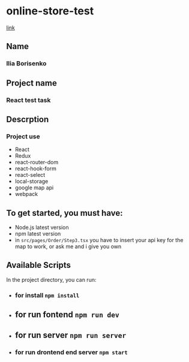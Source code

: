 # online-store-test

[link](https://online-store-genexys.vercel.app/)

## Name

### Ilia Borisenko

## Project name

### React test task

## Descrption

### Project use

- React
- Redux
- react-router-dom
- react-hook-form
- react-select
- local-storage
- google map api
- webpack

## To get started, you must have:

- Node.js latest version
- npm latest version
- in `src/pages/Order/Step3.tsx` you have to insert your api key for the map to work, or ask me and i give you own

## Available Scripts

In the project directory, you can run:

- ### for install `npm install`
- ## for run fontend `npm run dev`
- ## for run server `npm run server`
- ### for run drontend end server  `npm start`
